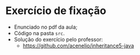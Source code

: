 # Exercício de fixação

- Enunciado no pdf da aula;
- Código na pasta `src`.
- Solução do exercício pelo professor:
  - https://github.com/acenelio/inheritance5-java
